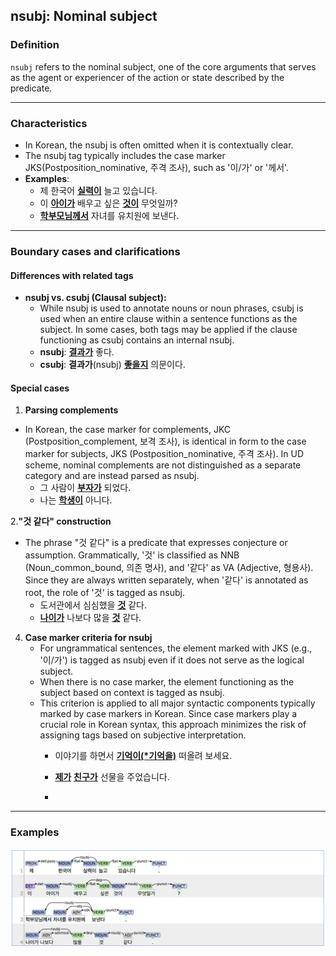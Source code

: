 ## nsubj: Nominal subject

### Definition
`nsubj` refers to the nominal subject, one of the core arguments that serves as the agent or experiencer of the action or state described by the predicate.

---

### Characteristics
- In Korean, the nsubj is often omitted when it is contextually clear.
- The nsubj tag typically includes the case marker JKS(Postposition_nominative, 주격 조사), such as '이/가' or '께서'.
- **Examples**:
  - 제 한국어 <ins>**실력이**</ins> 늘고 있습니다.
  - 이 <ins>**아이가**</ins> 배우고 싶은 <ins>**것이**</ins> 무엇일까?
  - <ins>**학부모님께서**</ins> 자녀를 유치원에 보낸다.

---

### Boundary cases and clarifications
#### Differences with related tags
- **nsubj vs. csubj (Clausal subject):**  
  - While nsubj is used to annotate nouns or noun phrases, csubj is used when an entire clause within a sentence functions as the subject. In some cases, both tags may be applied if the clause functioning as csubj contains an internal nsubj.
  - **nsubj**: <ins>**결과가**</ins> 좋다.
  - **csubj**: **결과가**(nsubj) <ins>**좋을지**</ins> 의문이다.

#### Special cases
1. **Parsing complements**
  - In Korean, the case marker for complements, JKC (Postposition_complement, 보격 조사), is identical in form to the case marker for subjects, JKS (Postposition_nominative, 주격 조사). In UD scheme, nominal complements are not distinguished as a separate category and are instead parsed as nsubj.
    - 그 사람이 <ins>**부자가**</ins> 되었다.
    - 나는 <ins>**학생이**</ins> 아니다.

2.**"것 같다" construction**  
   - The phrase "것 같다" is a predicate that expresses conjecture or assumption. Grammatically, '것' is classified as NNB (Noun_common_bound, 의존 명사), and '같다' as VA (Adjective, 형용사). Since they are always written separately, when '같다' is annotated as root, the role of '것' is tagged as nsubj.
     - 도서관에서 심심했을 <ins>**것**</ins> 같다.
     - <ins>**나이가**</ins> 나보다 많을 <ins>**것**</ins> 같다.

4. **Case marker criteria for nsubj**
   - For ungrammatical sentences, the element marked with JKS (e.g., '이/가') is tagged as nsubj even if it does not serve as the logical subject.
   - When there is no case marker, the element functioning as the subject based on context is tagged as nsubj.
   - This criterion is applied to all major syntactic components typically marked by case markers in Korean. Since case markers play a crucial role in Korean syntax, this approach minimizes the risk of assigning tags based on subjective interpretation.
     - 이야기를 하면서 <ins>**기억이(*기억을)**</ins> 떠올려 보세요.
     - <ins>**제가**</ins> <ins>**친구가**</ins> 선물을 주었습니다.
    
     - 

---

### Examples
![nsubj Example](nsubj.png)
